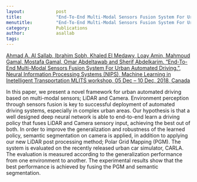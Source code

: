 ```yaml
---
layout:            post
title:             "End-To-End Multi-Modal Sensors Fusion System For Urban Automated Driving"
menutitle:         "End-To-End Multi-Modal Sensors Fusion System For Urban Automated Driving"
category:          Publications
author:            asallab
tags:              
---
```


[Ahmad A. Al Sallab, Ibrahim Sobh, Khaled El Medawy, Loay Amin, Mahmoud Gamal, Mostafa Gamal, Omar Abdeltawab and Sherif Abdelkarim. “End-To-End Multi-Modal Sensors Fusion System For Urban Automated Driving.”, Neural Information Processing Systems (NIPS), Machine Learning in Inetelligent Transportation MLITS workshop, 05 Dec – 10 Dec, 2018, Canada](https://openreview.net/forum?id=Byx4Xkqjcm)

 In this paper, we present a novel framework for urban automated driving based on multi-modal sensors; LiDAR and Camera. Environment perception through sensors fusion is key to successful deployment of automated driving systems, especially in complex urban areas. Our hypothesis is that a well designed deep neural network is able to end-to-end learn a driving policy that  fuses LiDAR and Camera sensory input, achieving the best out of both. In order to improve the generalization and robustness of the learned policy, semantic segmentation on camera is applied, in addition to applying our new LiDAR post processing method; Polar Grid Mapping (PGM). The system is evaluated on the recently released urban car simulator, CARLA. The evaluation is measured according to the generalization performance from one environment to another. The experimental results show that the best performance is achieved by fusing the PGM and semantic segmentation.